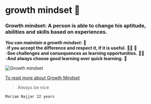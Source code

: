 
# growth mindset :brain:	

### Growth mindset: A person is able to change his aptitude, abilities and skills based on experiences.
***You can maintain a growth mindset:*** :muscle:	
-**If you accept the difference and respect it, if it is useful.** :red_haired_woman:	:man:	
-**See challenges and consequences as learning opportunities.** :climbing_woman:		
-**And always choose good learning over quick learning.** :monocle_face:	

![Growth mindset](https://www.nexus-education.com/wp-content/uploads/2019/06/continuum.png)

[To read more about Growth Mindset](https://www.mindsetworks.com/science/)


>Always be nice


`Mariam Najjar 22 years`
